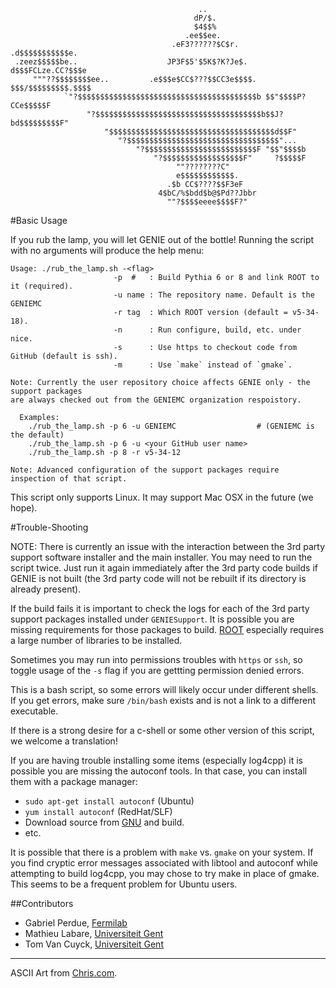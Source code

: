                                              ..                               
                                             dP/$.                             
                                             $4$$%                             
                                           .ee$$ee.                            
                                        .eF3??????$C$r.        .d$$$$$$$$$$$e. 
     .zeez$$$$$be..                    JP3F$5'$5K$?K?Je$.     d$$$FCLze.CC?$$$e 
         """??$$$$$$$$ee..         .e$$$e$CC$???$$CC3e$$$$.  $$$/$$$$$$$$$.$$$$ 
                `"?$$$$$$$$$$$$$$$$$$$$$$$$$$$$$$$$$$$$$$$$b $$"$$$$P?CCe$$$$$F 
                     "?$$$$$$$$$$$$$$$$$$$$$$$$$$$$$$$$$$$$$b$$J?bd$$$$$$$$$F" 
                         "$$$$$$$$$$$$$$$$$$$$$$$$$$$$$$$$$$$$$d$$F"           
                            "?$$$$$$$$$$$$$$$$$$$$$$$$$$$$$$$$$$"...           
                                "?$$$$$$$$$$$$$$$$$$$$$$$$$F "$$"$$$$b         
                                    "?$$$$$$$$$$$$$$$$$$F"     ?$$$$$F         
                                         ""????????C"                          
                                         e$$$$$$$$$$$$.                        
                                       .$b CC$????$$F3eF                       
                                     4$bC/%$bdd$b@$Pd??Jbbr                    
                                       ""?$$$$eeee$$$$F?"                      

#Basic Usage

If you rub the lamp, you will let GENIE out of the bottle! Running the script with 
no arguments will produce the help menu:

    Usage: ./rub_the_lamp.sh -<flag>
                           -p  #   : Build Pythia 6 or 8 and link ROOT to it (required).
                           -u name : The repository name. Default is the GENIEMC
                           -r tag  : Which ROOT version (default = v5-34-18).
                           -n      : Run configure, build, etc. under nice.
                           -s      : Use https to checkout code from GitHub (default is ssh).
                           -m      : Use `make` instead of `gmake`.
     
    Note: Currently the user repository choice affects GENIE only - the support packages
    are always checked out from the GENIEMC organization respoistory.
     
      Examples:  
        ./rub_the_lamp.sh -p 6 -u GENIEMC                  # (GENIEMC is the default)
        ./rub_the_lamp.sh -p 6 -u <your GitHub user name> 
        ./rub_the_lamp.sh -p 8 -r v5-34-12
     
    Note: Advanced configuration of the support packages require inspection of that script.


This script only supports Linux. It may support Mac OSX in the future (we hope).

#Trouble-Shooting

NOTE: There is currently an issue with the interaction between the 3rd party support
software installer and the main installer. You may need to run the script twice. 
Just run it again immediately after the 3rd party code builds if GENIE is not 
built (the 3rd party code will not be rebuilt if its directory is already present).

If the build fails it is important to check the logs for each of the 3rd party
support packages installed under `GENIESupport`. It is possible you are 
missing requirements for those packages to build. [ROOT](http://root.cern.ch/drupal/)
especially requires a large number of libraries to be installed.

Sometimes you may run into permissions troubles with `https` or `ssh`, so toggle usage
of the `-s` flag if you are gettting permission denied errors.

This is a bash script, so some errors will likely occur under different shells. If 
you get errors, make sure `/bin/bash` exists and is not a link to a different executable.

If there is a strong desire for a c-shell or some other version of this script, 
we welcome a translation!

If you are having trouble installing some items (especially log4cpp) it
is possible you are missing the autoconf tools. In that case, you can
install them with a package manager:

* `sudo apt-get install autoconf` (Ubuntu)
* `yum install autoconf` (RedHat/SLF)
* Download source from [GNU](http://ftp.gnu.org/gnu/autoconf/) and build.
* etc.

It is possible that there is a problem with `make` vs. `gmake` on your 
system. If you find cryptic error messages associated with libtool and 
autoconf while attempting to build log4cpp, you may chose to try make
in place of gmake. This seems to be a frequent problem for Ubuntu 
users.

##Contributors

* Gabriel Perdue, [Fermilab](http://www.fnal.gov)
* Mathieu Labare, [Universiteit Gent](http://www.ugent.be)
* Tom Van Cuyck,  [Universiteit Gent](http://www.ugent.be)

---
ASCII Art from [Chris.com](http://www.chris.com/ascii/index.php?art=movies/aladdin).

